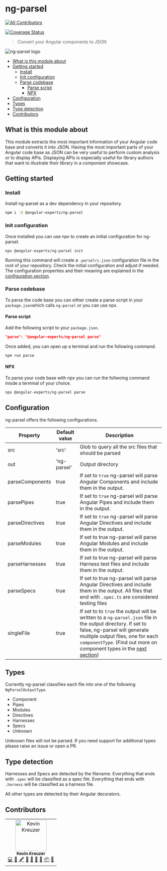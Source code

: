 # ng-parsel

<!-- ALL-CONTRIBUTORS-BADGE:START - Do not remove or modify this section -->

[![All Contributors](https://img.shields.io/badge/all_contributors-1-orange.svg?style=flat-square)](#contributors-)

<!-- ALL-CONTRIBUTORS-BADGE:END -->

[![Coverage Status](https://coveralls.io/repos/github/angular-experts-io/ng-parsel/badge.svg?branch=main)](https://coveralls.io/github/angular-experts-io/ng-parsel?branch=main)

> Convert your Angular components to JSON

![ng-parsel logo](https://github.com/kreuzerk/ng-parsel/blob/main/docs/logo.svg)

<!-- START doctoc generated TOC please keep comment here to allow auto update -->
<!-- DON'T EDIT THIS SECTION, INSTEAD RE-RUN doctoc TO UPDATE -->

- [What is this module about](#what-is-this-module-about)
- [Getting started](#getting-started)
  - [Install](#install)
  - [Init configuration](#init-configuration)
  - [Parse codebase](#parse-codebase)
    - [Parse script](#parse-script)
    - [NPX](#npx)
- [Configuration](#configuration)
- [Types](#types)
- [Type detection](#type-detection)
- [Contributors](#contributors)

<!-- END doctoc generated TOC please keep comment here to allow auto update -->

## What is this module about

This module extracts the most important information of your Angular code base and converts it into JSON. Having the most important parts of your Angular code base as JSON can be very useful to perform custom analysis or to display APIs. Displaying APIs is especially useful for library authors that want to illustrate their library in a component showcase.

## Getting started

### Install

Install ng-parsel as a dev dependency in your repository.

```bash
npm i -D @angular-experts/ng-parsel
```

### Init configuration

Once installed you can use npx to create an initial configuration for ng-parsel.

```bash
npx @angular-experts/ng-parsel init
```

Running this command will create a `.parselrc.json` configuration file in the root of your repository. Check the initial configuration and adjust if needed. The configuration properties and their meaning are explained in the [configuration section](#configuration).

### Parse codebase

To parse the code base you can either create a parse script in your `package.json`which calls `ng-parsel` or you can use npx.

#### Parse script

Add the following script to your `package.json`.

```json
"parse": "@angular-experts/ng-parsel parse"
```

Once added, you can open up a terminal and run the following command.

```bash
npm run parse
```

#### NPX

To parse your code base with npx you can run the follwoing command inisde a terminal of your choice.

```bash
npx @angular-experts/ng-parsel parse
```

## Configuration

ng-parsel offers the following configurations.

| Property        | Default value | Description                                                                                                                                                                                                                                                                |
| --------------- | ------------- | -------------------------------------------------------------------------------------------------------------------------------------------------------------------------------------------------------------------------------------------------------------------------- |
| src             | 'src'         | Glob to query all the src files that should be parsed                                                                                                                                                                                                                      |
| out             | 'ng-parsel'   | Output directory                                                                                                                                                                                                                                                           |
| parseComponents | true          | If set to `true` ng-parsel will parse Angular Components and include them in the output.                                                                                                                                                                                   |
| parsePipes      | true          | If set to `true` ng-parsel will parse Angular Pipes and include them in the output.                                                                                                                                                                                        |
| parseDirectives | true          | If set to `true` ng-parsel will parse Angular Directives and include them in the output.                                                                                                                                                                                   |
| parseModules    | true          | If set to true ng-parsel will parse Angular Modules and include them in the output.                                                                                                                                                                                        |
| parseHarnesses  | true          | If set to true ng-parsel will parse Harness test files and include them in the output.                                                                                                                                                                                     |
| parseSpecs      | true          | If set to true ng-parsel will parse Angular Directives and include them in the output. All files that end with `.spec.ts` are considered testing files                                                                                                                     |
| singleFile      | true          | If set to to `true` the output will be written to a `ng-parsel.json` file in the output directory. If set to false, ng-parsel will generate multiple output files, one for each `componentType`. (Find out more on component types in the [next section](#component-type)) |

## Types

Currently ng-parsel classifies each file into one of the following `NgParselOutputType`.

- Component
- Pipes
- Modules
- Directives
- Harnesses
- Specs
- Unknown

Unknown files will not be parsed. If you need support for additional types please raise an issue or open a PR.

## Type detection

Harnesses and Specs are detected by the filename. Everything that ends with `.spec` will be classified
as a spec file. Everything that ends with `.harness` will be classified as a harness file.

All other types are detected by their Angular decorators.

## Contributors

<!-- ALL-CONTRIBUTORS-LIST:START - Do not remove or modify this section -->
<!-- prettier-ignore-start -->
<!-- markdownlint-disable -->
<table>
  <tbody>
    <tr>
      <td align="center"><a href="https://medium.com/@kevinkreuzer"><img src="https://avatars.githubusercontent.com/u/5468954?v=4?s=100" width="100px;" alt="Kevin Kreuzer"/><br /><sub><b>Kevin Kreuzer</b></sub></a><br /><a href="https://github.com/angular-experts-io/ng-parsel/commits?author=kreuzerk" title="Code">💻</a> <a href="https://github.com/angular-experts-io/ng-parsel/issues?q=author%3Akreuzerk" title="Bug reports">🐛</a> <a href="#content-kreuzerk" title="Content">🖋</a> <a href="https://github.com/angular-experts-io/ng-parsel/commits?author=kreuzerk" title="Documentation">📖</a> <a href="#design-kreuzerk" title="Design">🎨</a> <a href="#ideas-kreuzerk" title="Ideas, Planning, & Feedback">🤔</a> <a href="#maintenance-kreuzerk" title="Maintenance">🚧</a> <a href="#platform-kreuzerk" title="Packaging/porting to new platform">📦</a> <a href="#research-kreuzerk" title="Research">🔬</a></td>
    </tr>
  </tbody>
</table>

<!-- markdownlint-restore -->
<!-- prettier-ignore-end -->

<!-- ALL-CONTRIBUTORS-LIST:END -->
<!-- prettier-ignore-start -->
<!-- markdownlint-disable -->

<!-- markdownlint-restore -->
<!-- prettier-ignore-end -->

<!-- ALL-CONTRIBUTORS-LIST:END -->
